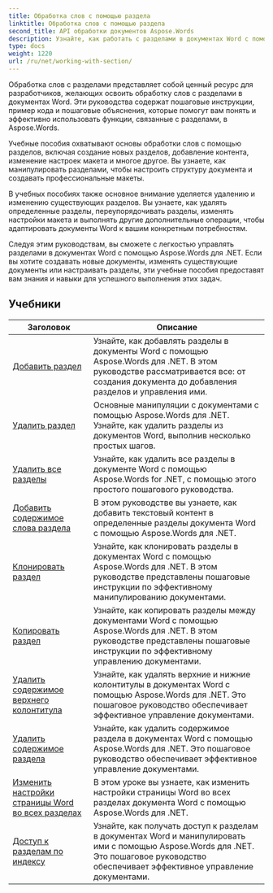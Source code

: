 ```yaml
---
title: Обработка слов с помощью раздела
linktitle: Обработка слов с помощью раздела
second_title: API обработки документов Aspose.Words
description: Узнайте, как работать с разделами в документах Word с помощью Aspose.Words для .NET. Пошаговые руководства с примером кода для эффективного создания, редактирования и форматирования разделов.
type: docs
weight: 1220
url: /ru/net/working-with-section/
---
```

Обработка слов с разделами представляет собой ценный ресурс для разработчиков, желающих освоить обработку слов с разделами в документах Word. Эти руководства содержат пошаговые инструкции, пример кода и пошаговые объяснения, которые помогут вам понять и эффективно использовать функции, связанные с разделами, в Aspose.Words.

Учебные пособия охватывают основы обработки слов с помощью разделов, включая создание новых разделов, добавление контента, изменение настроек макета и многое другое. Вы узнаете, как манипулировать разделами, чтобы настроить структуру документа и создавать профессиональные макеты.

В учебных пособиях также основное внимание уделяется удалению и изменению существующих разделов. Вы узнаете, как удалять определенные разделы, переупорядочивать разделы, изменять настройки макета и выполнять другие дополнительные операции, чтобы адаптировать документы Word к вашим конкретным потребностям.

Следуя этим руководствам, вы сможете с легкостью управлять разделами в документах Word с помощью Aspose.Words для .NET. Если вы хотите создавать новые документы, изменять существующие документы или настраивать разделы, эти учебные пособия предоставят вам знания и навыки для успешного выполнения этих задач.

 ## Учебники
| Заголовок | Описание |
| --- | --- |
| [Добавить раздел](./add-section/) | Узнайте, как добавлять разделы в документы Word с помощью Aspose.Words для .NET. В этом руководстве рассматривается все: от создания документа до добавления разделов и управления ими. |
| [Удалить раздел](./delete-section/) | Основные манипуляции с документами с помощью Aspose.Words для .NET. Узнайте, как удалить разделы из документов Word, выполнив несколько простых шагов. |
| [Удалить все разделы](./delete-all-sections/) | Узнайте, как удалить все разделы в документе Word с помощью Aspose.Words for .NET, с помощью этого простого пошагового руководства. |
| [Добавить содержимое слова раздела](./append-section-content/) | В этом руководстве вы узнаете, как добавить текстовый контент в определенные разделы документа Word с помощью Aspose.Words для .NET.  |
| [Клонировать раздел](./clone-section/) | Узнайте, как клонировать разделы в документах Word с помощью Aspose.Words для .NET. В этом руководстве представлены пошаговые инструкции по эффективному манипулированию документами. |
| [Копировать раздел](./copy-section/) | Узнайте, как копировать разделы между документами Word с помощью Aspose.Words для .NET. В этом руководстве представлены пошаговые инструкции по эффективному управлению документами. |
| [Удалить содержимое верхнего колонтитула](./delete-header-footer-content/) | Узнайте, как удалять верхние и нижние колонтитулы в документах Word с помощью Aspose.Words для .NET. Это пошаговое руководство обеспечивает эффективное управление документами.  |
| [Удалить содержимое раздела](./delete-section-content/) | Узнайте, как удалить содержимое раздела в документах Word с помощью Aspose.Words для .NET. Это пошаговое руководство обеспечивает эффективное управление документами. |
| [Изменить настройки страницы Word во всех разделах](./modify-page-setup-in-all-sections/) | В этом уроке вы узнаете, как изменить настройки страницы Word во всех разделах документа Word с помощью Aspose.Words для .NET. |
| [Доступ к разделам по индексу](./sections-access-by-index/) | Узнайте, как получать доступ к разделам в документах Word и манипулировать ими с помощью Aspose.Words для .NET. Это пошаговое руководство обеспечивает эффективное управление документами. |